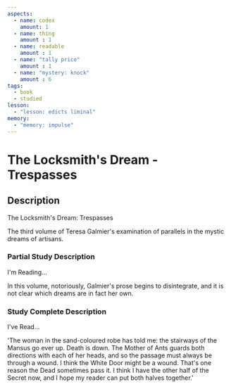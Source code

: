 ```yaml
---
aspects: 
  - name: codex
    amount: 1
  - name: thing
    amount : 1
  - name: readable
    amount : 1
  - name: "tally price"
    amount : 1
  - name: "mystery: knock"
    amount : 6
tags:
  - book
  - studied
lesson:
  - "lesson: edicts liminal"
memory:
  - "memory: impulse"
---
```


# The Locksmith's Dream - Trespasses

## Description
The Locksmith's Dream: Trespasses

The third volume of Teresa Galmier's examination of parallels in the mystic dreams of artisans.
### Partial Study Description
I'm Reading...

In this volume, notoriously, Galmier's prose begins to disintegrate, and it is not clear which dreams are in fact her own.
### Study Complete Description
I've Read...

'The woman in the sand-coloured robe has told me: the stairways of the Mansus go ever up. Death is down. The Mother of Ants guards both directions with each of her heads, and so the passage must always be through a wound. I think the White Door might be a wound. That's one reason the Dead sometimes pass it. I think I have the other half of the Secret now, and I hope my reader can put both halves together.'